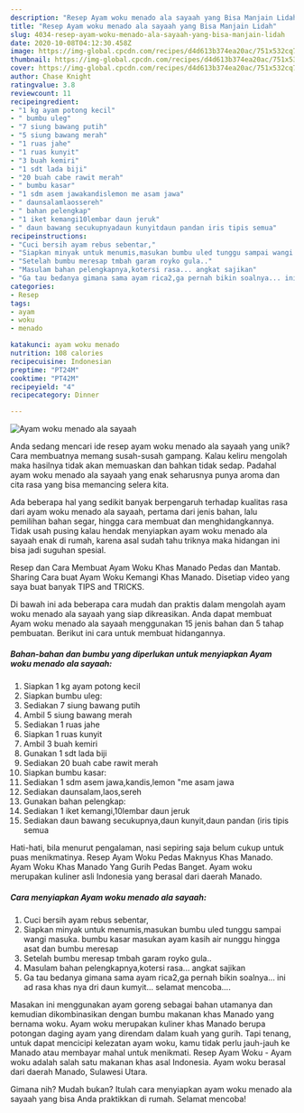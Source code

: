 ```yaml
---
description: "Resep Ayam woku menado ala sayaah yang Bisa Manjain Lidah"
title: "Resep Ayam woku menado ala sayaah yang Bisa Manjain Lidah"
slug: 4034-resep-ayam-woku-menado-ala-sayaah-yang-bisa-manjain-lidah
date: 2020-10-08T04:12:30.458Z
image: https://img-global.cpcdn.com/recipes/d4d613b374ea20ac/751x532cq70/ayam-woku-menado-ala-sayaah-foto-resep-utama.jpg
thumbnail: https://img-global.cpcdn.com/recipes/d4d613b374ea20ac/751x532cq70/ayam-woku-menado-ala-sayaah-foto-resep-utama.jpg
cover: https://img-global.cpcdn.com/recipes/d4d613b374ea20ac/751x532cq70/ayam-woku-menado-ala-sayaah-foto-resep-utama.jpg
author: Chase Knight
ratingvalue: 3.8
reviewcount: 11
recipeingredient:
- "1 kg ayam potong kecil"
- " bumbu uleg"
- "7 siung bawang putih"
- "5 siung bawang merah"
- "1 ruas jahe"
- "1 ruas kunyit"
- "3 buah kemiri"
- "1 sdt lada biji"
- "20 buah cabe rawit merah"
- " bumbu kasar"
- "1 sdm asem jawakandislemon me asam jawa"
- " daunsalamlaossereh"
- " bahan pelengkap"
- "1 iket kemangi10lembar daun jeruk"
- " daun bawang secukupnyadaun kunyitdaun pandan iris tipis semua"
recipeinstructions:
- "Cuci bersih ayam rebus sebentar,"
- "Siapkan minyak untuk menumis,masukan bumbu uled tunggu sampai wangi masuka. bumbu kasar masukan ayam kasih air nunggu hingga asat dan bumbu meresap"
- "Setelah bumbu meresap tmbah garam royko gula.."
- "Masulam bahan pelengkapnya,kotersi rasa... angkat sajikan"
- "Ga tau bedanya gimana sama ayam rica2,ga pernah bikin soalnya... ini ad rasa khas nya dri daun kumyit... selamat mencoba...."
categories:
- Resep
tags:
- ayam
- woku
- menado

katakunci: ayam woku menado 
nutrition: 108 calories
recipecuisine: Indonesian
preptime: "PT24M"
cooktime: "PT42M"
recipeyield: "4"
recipecategory: Dinner

---
```



![Ayam woku menado ala sayaah](https://img-global.cpcdn.com/recipes/d4d613b374ea20ac/751x532cq70/ayam-woku-menado-ala-sayaah-foto-resep-utama.jpg)

Anda sedang mencari ide resep ayam woku menado ala sayaah yang unik? Cara membuatnya memang susah-susah gampang. Kalau keliru mengolah maka hasilnya tidak akan memuaskan dan bahkan tidak sedap. Padahal ayam woku menado ala sayaah yang enak seharusnya punya aroma dan cita rasa yang bisa memancing selera kita.

Ada beberapa hal yang sedikit banyak berpengaruh terhadap kualitas rasa dari ayam woku menado ala sayaah, pertama dari jenis bahan, lalu pemilihan bahan segar, hingga cara membuat dan menghidangkannya. Tidak usah pusing kalau hendak menyiapkan ayam woku menado ala sayaah enak di rumah, karena asal sudah tahu triknya maka hidangan ini bisa jadi suguhan spesial.

Resep dan Cara Membuat Ayam Woku Khas Manado Pedas dan Mantab. Sharing Cara buat Ayam Woku Kemangi Khas Manado. Disetiap video yang saya buat banyak TIPS and TRICKS.


Di bawah ini ada beberapa cara mudah dan praktis dalam mengolah ayam woku menado ala sayaah yang siap dikreasikan. Anda dapat membuat Ayam woku menado ala sayaah menggunakan 15 jenis bahan dan 5 tahap pembuatan. Berikut ini cara untuk membuat hidangannya.

<!--inarticleads1-->

##### Bahan-bahan dan bumbu yang diperlukan untuk menyiapkan Ayam woku menado ala sayaah:

1. Siapkan 1 kg ayam potong kecil
1. Siapkan  bumbu uleg:
1. Sediakan 7 siung bawang putih
1. Ambil 5 siung bawang merah
1. Sediakan 1 ruas jahe
1. Siapkan 1 ruas kunyit
1. Ambil 3 buah kemiri
1. Gunakan 1 sdt lada biji
1. Sediakan 20 buah cabe rawit merah
1. Siapkan  bumbu kasar:
1. Sediakan 1 sdm asem jawa,kandis,lemon &#34;me asam jawa
1. Sediakan  daunsalam,laos,sereh
1. Gunakan  bahan pelengkap:
1. Sediakan 1 iket kemangi,10lembar daun jeruk
1. Sediakan  daun bawang secukupnya,daun kunyit,daun pandan (iris tipis semua


Hati-hati, bila menurut pengalaman, nasi sepiring saja belum cukup untuk puas menikmatinya. Resep Ayam Woku Pedas Maknyus Khas Manado. Ayam Woku Khas Manado Yang Gurih Pedas Banget. Ayam woku merupakan kuliner asli Indonesia yang berasal dari daerah Manado. 

<!--inarticleads2-->

##### Cara menyiapkan Ayam woku menado ala sayaah:

1. Cuci bersih ayam rebus sebentar,
1. Siapkan minyak untuk menumis,masukan bumbu uled tunggu sampai wangi masuka. bumbu kasar masukan ayam kasih air nunggu hingga asat dan bumbu meresap
1. Setelah bumbu meresap tmbah garam royko gula..
1. Masulam bahan pelengkapnya,kotersi rasa... angkat sajikan
1. Ga tau bedanya gimana sama ayam rica2,ga pernah bikin soalnya... ini ad rasa khas nya dri daun kumyit... selamat mencoba....


Masakan ini menggunakan ayam goreng sebagai bahan utamanya dan kemudian dikombinasikan dengan bumbu makanan khas Manado yang bernama woku. Ayam woku merupakan kuliner khas Manado berupa potongan daging ayam yang direndam dalam kuah yang gurih. Tapi tenang, untuk dapat mencicipi kelezatan ayam woku, kamu tidak perlu jauh-jauh ke Manado atau membayar mahal untuk menikmati. Resep Ayam Woku - Ayam woku adalah salah satu makanan khas asal Indonesia. Ayam woku berasal dari daerah Manado, Sulawesi Utara. 

Gimana nih? Mudah bukan? Itulah cara menyiapkan ayam woku menado ala sayaah yang bisa Anda praktikkan di rumah. Selamat mencoba!
